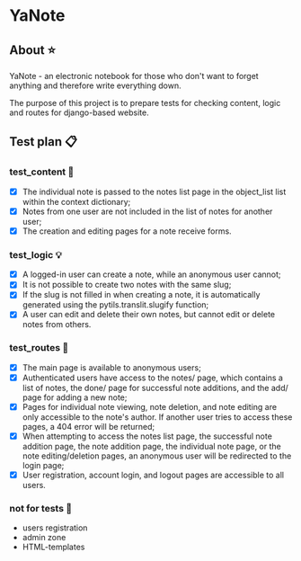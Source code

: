 # YaNote

## About ⭐

YaNote - an electronic notebook for those who don't want to forget anything and therefore write everything down.

The purpose of this project is to prepare tests for checking content, logic and routes for django-based website.

## Test plan 📋

### test_content 📄

[//]: # (тесты, касающиеся отображения контента. Какие данные на каких страницах отображаются, какие при этом используются шаблоны, как работает пагинатор)

- [x] The individual note is passed to the notes list page in the object_list list within the context dictionary;
- [x] Notes from one user are not included in the list of notes for another user;
- [x] The creation and editing pages for a note receive forms.

### test_logic 💡

[//]: # (тестирование бизнес-логики приложения. Как обрабатываются те или иные формы, разрешено ли создание объектов с неуникальными полями, как работает специфичная логика конкретного приложения)

- [x] A logged-in user can create a note, while an anonymous user cannot;
- [x] It is not possible to create two notes with the same slug;
- [x] If the slug is not filled in when creating a note, it is automatically generated using the pytils.translit.slugify function;
- [x] A user can edit and delete their own notes, but cannot edit or delete notes from others.

### test_routes 📍

[//]: # (тесты доступности конкретных эндпоинтов, проверка редиректов, кодов ответа, которые возвращают страницы, тестирование доступа для авторизованных или анонимных пользователей)

- [x] The main page is available to anonymous users;
- [x] Authenticated users have access to the notes/ page, which contains a list of notes, the done/ page for successful note additions, and the add/ page for adding a new note;
- [x] Pages for individual note viewing, note deletion, and note editing are only accessible to the note's author. If another user tries to access these pages, a 404 error will be returned;
- [x] When attempting to access the notes list page, the successful note addition page, the note addition page, the individual note page, or the note editing/deletion pages, an anonymous user will be redirected to the login page;
- [x] User registration, account login, and logout pages are accessible to all users.

### not for tests 🚫

- users registration
- admin zone
- HTML-templates